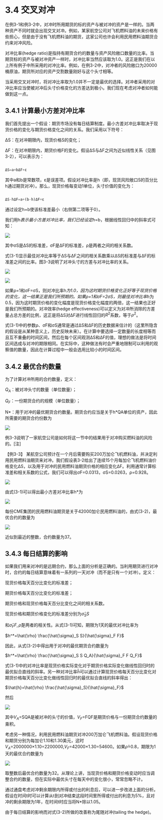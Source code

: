 # 3.4 交叉对冲

在例3-1和例3-2中，对冲时所用期货的标的资产与被对冲的资产是一样的。当两种资产不同时就会出现交叉对冲。例如，某家航空公司对飞机燃料油的未来价格有些担心，但是由于没有飞机燃料油的期货，这家公司也许会利用民用燃料油期货合约来对冲风险。

对冲比率(hedge ratio)是指持有期货合约的数量与资产风险敞口数量的比率。当期货标的资产与被对冲资产一样时，对冲比率当然应该取为1.0。这正是我们在以上所有例子中所采用的对冲比率。例如，在例3-2中，对冲者的风险敞口为20000桶原油，期货所对应的资产交割数量刚好与这个头寸相等。

当采用交叉对冲时，将对冲比率取为1.0并不一定是最优的选择。对冲者采用的对冲比率应当使被对冲后头寸价格变化的方差达到极小。我们现在考虑对冲者如何能做到这一点。

## 3.4.1 计算最小方差对冲比率


我们首先提出一个假设：期货市场没有每日结算制度。最小方差对冲比率取决于现货价格的变化与期货价格变化之间的关系。我们采用以下符号：

ΔS：在对冲期限内，现货价格S的变化；

ΔF：在对冲期限内，期货价格F的变化。假设ΔS与ΔF之间为近似线性关系（见图3-2），可以表示为：

```python 

ΔS=a+bΔF+ε

```

其中a和b是常数项，ε是误差项。假设对冲比率是h（即，现货风险敞口S的百分比h通过期货对冲）。那么，现货价格每变动1单位，头寸价值的变化为：

```python 

ΔS-hΔF=a+(b-h)ΔF+ε

```

通过设定h=b使该标准差最小（右侧第二项等于0）。

我们用h*表示最小方差对冲比率，我们已经设定h*=b，根据线性回归中的斜率式可知：

![](images/2024-02-20-12-05-26.png)

其中σS是ΔS的标准差，σF是ΔF的标准差，ρ是两者之间的相关系数。

式(3-1)显示最佳对冲比率等于ΔS与ΔF之间的相关系数乘以ΔS的标准差与ΔF的标准差之间的比率。图3-3说明了对冲头寸的方差与对冲比率的关系。

![](images/2024-02-20-12-05-51.png)

![](images/2024-02-20-12-06-02.png)

如果ρ=1和σF=σS，则对冲比率h*为1.0，因为这时期货价格变化正好等于现货价格的变化，这一结果正是我们所预期的。如果ρ=1和σF=2σS，则最佳对冲比率h*为0.5，因为这时期货价格的变化幅度是现货价格变化幅度的两倍，这一结果也正好是我们所预期的。对冲效率(hedge effectiveness)可以定义为对冲所消除的方差量占总方差的比例，这正是将ΔS对ΔF进行线性回归的$`R^2`$系数，等于$`\rho^2`$。

式(3-1)中的参数ρ、σF和σS通常是通过ΔS和ΔF的历史数据来估计的（这里所隐含的假设是从某种意义上，历史反映未来）。在计算中要选择一定数量的长度相等而且互不重叠的时间区间，然后在每个区间观测ΔS和ΔF的值，理想的做法是将时间区间选成与对冲的期限相同。在实际中，这种做法有时会严重地限制可以利用的观察值的数量，因此在计算过程中一般会选用比较小的时间区间。

## 3.4.2 最优合约数量

为了计算对冲所用的合约数量，定义：

$`Q_A`$：被对冲头寸的数量（单位数量）；

$`Q_F`$：一份期货合约的规模（单位数量）；

N*：用于对冲的最优期货合约数量。期货合约应当是关于h*QA单位的资产，因此所需要的期货合约份数为

![](images/2024-02-20-12-06-56.png)

例3-3说明了一家航空公司是如何将这一节中的结果用于对冲购买燃料油的风险的。[注]

【例3-3】 某航空公司预计在一个月后需要购买200万加仑飞机燃料油，并决定利用民用燃料油期货来对冲。我们假设表3-2给出了连续15个月每加仑飞机燃料油价格变化ΔS，以及用于对冲的民用燃料油期货价格的相应变化ΔF。利用通常计算标准差和相关系数的公式，我们可以得出σF=0.0313，σS=0.0263，ρ=0.928。

![](images/2024-02-20-12-07-42.png)

由式(3-1)可以得出最小方差对冲比率h*为

![](images/2024-02-20-12-08-05.png)

每份CME集团的民用燃料油期货是关于42000加仑民用燃料油的，由式(3-2)，最优合约的数量为

![](images/2024-02-20-12-08-26.png)

近似到最近的整数，合约数量为37。

## 3.4.3 每日结算的影响

如果我们用来对冲的是远期合约，那么上面的分析是正确的。当利用期货进行对冲时，合约的每日结算意味着有一系列的一天对冲（而不是只有一个对冲）。定义：

现货价格每天百分比变化的标准差；

期货价格每天百分比变化的标准差；

期货价格和现货价格每天百分比变化之间的相关系数。

现货价格和期货价格变化的标准差分别为$`\hat{\sigma}_S S`$

和$`\hat{\sigma}_F F, \hat{\rho}`$是两者的相关性。从式(3-1)可知，期限为1天的最优对冲比率为

$`h^*=\hat{\rho} \frac{\hat{\sigma}_S S}{\hat{\sigma}_F F}`$

因此，从式(3-2)中得出用于对冲的最优期货合约数量为

$`h^*=\hat{\rho} \frac{\hat{\sigma}_S S Q_A}{\hat{\sigma}_F F Q_F}`$

式(3-1)中的对冲比率是现货价格实际变化对于期货价格实际变化做线性回归时的最优拟合直线的斜率。另一种对冲比率$`\hat{h}`$可以通过计算现货价格每天百分比变化对期货价格每天百分比变化做线性回归时的最优拟合直线的斜率得出：

$`\hat{h}=\hat{\rho} \frac{\hat{\sigma}_S}{\hat{\sigma}_F}`$

然后

![](images/2024-02-20-12-16-31.png)

其中$`V_A`$=SQA是被对冲的头寸的价值，$`V_F`$=FQF是期货价格与一份期货合约数量的乘积。

考虑另一种情况，利用民用燃料油期货对冲200万加仑飞机燃料油。假设现货价格和期货分别为每加仑1.10和1.30美元，这时$`V_A`$=2000000×1.10=2200000,$`V_F`$=42000×1.30=54600。如果$`\hat{\rho}`$=0.8，期限为1天的最优合约数量为

![](images/2024-02-20-12-17-38.png)

取整数后最优合约数量为32。从理论上讲，当现货价格和期货价格变动时应当调整合约的数量，但在实际中最优头寸在每天中的变化很小，常常忽略不计。

通过通盘考虑对冲剩余期限内所得或付出的利息后，可以进一步改进上面的分析。假设在时间t时可以计算从t到对冲结束这段时间里所得或付出的利息为5%，且对冲的剩余期限为1年，在时间t时应当将N*除以1.05。

由于每日结算的影响而对式(3-2)所做的改善称为尾随对冲(tailing the hedge)。
